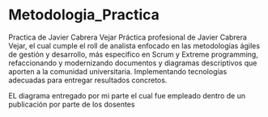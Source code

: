 # Metodologia_Practica
Practica de Javier Cabrera Vejar
Práctica profesional de Javier Cabrera Vejar, el cual cumple el roll de analista enfocado en  las metodologías ágiles de gestión y desarrollo,
más especifico en Scrum  y  Extreme  programming,  refaccionando y modernizando documentos y  diagramas descriptivos  que aporten   a   la   comunidad universitaria.
Implementando tecnologías adecuadas para entregar resultados concretos.

EL diagrama entregado por mi parte el cual fue empleado dentro de un publicación por parte de los dosentes
